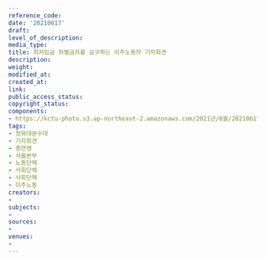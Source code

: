 ```yaml
---
reference_code: 
date: '20210617'
draft: 
level_of_description: 
media_type: 
title: 최저임금 차별금지를 요구하는 이주노동자 기자회견
description: 
weight: 
modified_at: 
created_at: 
link: 
public_access_status: 
copyright_status: 
components:
- https://kctu-photo.s3.ap-northeast-2.amazonaws.com/2021년/6월/20210617-최저임금+차별금지를+요구하는+이주노동자+기자회견_청와대분수대_기자회견_총연맹_서울본부_노동단체_사회단체_사회단체_이주노동/_1D20303.jpg
tags:
- 청와대분수대
- 기자회견
- 총연맹
- 서울본부
- 노동단체
- 사회단체
- 사회단체
- 이주노동
creators:
- 
subjects:
- 
sources:
- 
venues:
- 
---
```

